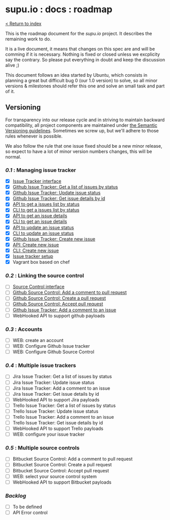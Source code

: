 # supu.io : docs : roadmap

[< Return to index](README.md)

This is the roadmap document for the *supu.io* project. It describes the
remaining work to do.

It is a live document, it means that changes on this spec are and will be
comming if it is necessary. Nothing is fixed or closed unless we excplicity say
the contrary. So please put everything in doubt and keep the discussion
alive ;)

This document follows an idea started by Ubuntu, which consists in planning a
great but difficult bug 0 (our 1.0 version) to solve, so all minor versions &
milestones should refer this one and solve an small task and part of it.

## Versioning

For transparency into our release cycle and in striving to maintain backward
compatibility, all project components are maintained under
[the Semantic Versioning guidelines](http://semver.org/). Sometimes we screw
up, but we'll adhere to those rules whenever is possible.

We also follow the rule that one issue fixed should be a new minor release, so
expect to have a lot of minor version numbers changes, this will be normal.

### *0.1* : Managing issue tracker
- [x] [Issue Tracker interface](https://github.com/supu-io/issue-tracker/issues/1)
- [x] [Github Issue Tracker: Get a list of issues by status](https://github.com/supu-io/issue-tracker/issues/2)
- [x] [Github Issue Tracker: Update issue status](https://github.com/supu-io/issue-tracker/issues/3)
- [x] [Github Issue Tracker: Get issue details by id](https://github.com/supu-io/issue-tracker/issues/5)
- [x] [API to get a issues list by status](https://github.com/supu-io/api/issues/1)
- [x] [CLI to get a issues list by status](https://github.com/supu-io/cli/issues/1)
- [x] [API to get an issue details](https://github.com/supu-io/api/issues/2)
- [x] [CLI to get an issue details](https://github.com/supu-io/cli/issues/2)
- [x] [API to update an issue status](https://github.com/supu-io/api/issues/3)
- [x] [CLI to update an issue status](https://github.com/supu-io/cli/issues/3)
- [x] [Github Issue Tracker: Create new issue](https://github.com/supu-io/issue-tracker/issues/17)
- [x] [API: Create new issue](https://github.com/supu-io/api/issues/10)
- [x] [CLI: Create new issue](https://github.com/supu-io/supu/issues/6)
- [x] [Issue tracker setup](https://github.com/supu-io/issue-tracker/issues/18)
- [x] Vagrant box based on chef

### *0.2* : Linking the source control
- [ ] [Source Control interface](https://github.com/supu-io/source-control/issues/1)
- [ ] [Github Source Control: Add a comment to pull request](https://github.com/supu-io/source-control/issues/2)
- [ ] [Github Source Control: Create a pull request](https://github.com/supu-io/source-control/issues/3)
- [ ] [Github Source Control: Accept pull request](https://github.com/supu-io/source-control/issues/4)
- [ ] [Github Issue Tracker: Add a comment to an issue](https://github.com/supu-io/issue-tracker/issues/4)
- [ ] WebHooked API to support github payloads

### *0.3* : Accounts
- [ ] WEB: create an account
- [ ] WEB: Configure Github Issue tracker
- [ ] WEB: Configure Github Source Control

### *0.4* : Multiple issue trackers 
- [ ] Jira Issue Tracker: Get a list of issues by status
- [ ] Jira Issue Tracker: Update issue status
- [ ] Jira Issue Tracker: Add a comment to an issue
- [ ] Jira Issue Tracker: Get issue details by id
- [ ] WebHooked API to support Jira payloads
- [ ] Trello Issue Tracker: Get a list of issues by status
- [ ] Trello Issue Tracker: Update issue status
- [ ] Trello Issue Tracker: Add a comment to an issue
- [ ] Trello Issue Tracker: Get issue details by id
- [ ] WebHooked API to support Trello payloads
- [ ] WEB: configure your issue tracker

### *0.5* : Multiple source controls
- [ ] Bitbucket Source Control: Add a comment to pull request
- [ ] Bitbucket Source Control: Create a pull request
- [ ] Bitbucket Source Control: Accept pull request
- [ ] WEB: select your source control system
- [ ] WebHooked API to support Bitbucket payloads

### *Backlog*
- [ ] To be defined
- [ ] API Error control
